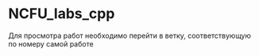 # NCFU_labs_cpp
Для просмотра работ необходимо перейти в ветку, соответствующую по номеру самой работе
